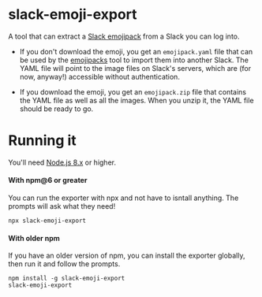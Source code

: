 # slack-emoji-export

A tool that can extract a [Slack emojipack](https://github.com/lambtron/emojipacks)
from a Slack you can log into.

- If you don't download the emoji, you get an `emojipack.yaml` file
  that can be used by the [emojipacks](https://github.com/lambtron/emojipacks)
  tool to import them into another Slack. The YAML file will point
  to the image files on Slack's servers, which are (for now, anyway!)
  accessible without authentication.

- If you download the emoji, you get an `emojipack.zip` file that
  contains the YAML file as well as all the images. When you
  unzip it, the YAML file should be ready to go.

# Running it

You'll need [Node.js 8.x](https://nodejs.org/en/download/) or higher.

#### With npm@6 or greater

You can run the exporter with npx and not have to isntall anything.
The prompts will ask what they need!

```console
npx slack-emoji-export
```

#### With older npm

If you have an older version of npm, you can install the
exporter globally, then run it and follow the prompts.

```console
npm install -g slack-emoji-export
slack-emoji-export
```
